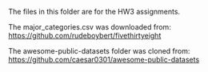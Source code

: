 The files in this folder are for the HW3 assignments. 

The major_categories.csv was downloaded from: https://github.com/rudeboybert/fivethirtyeight

The awesome-public-datasets folder was cloned from: https://github.com/caesar0301/awesome-public-datasets